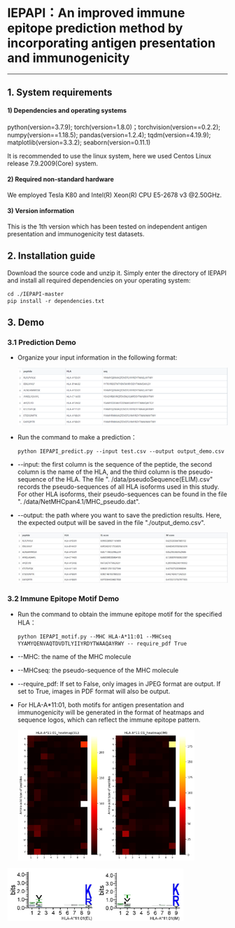 # IEPAPI：An improved immune epitope prediction method by incorporating antigen presentation and immunogenicity

_ _ _ _

## 1.  System requirements

#### 1) Dependencies and operating systems

python(version=3.7.9); torch(version=1.8.0)；torchvision(version==0.2.2); numpy(version==1.18.5); pandas(version=1.2.4); tqdm(version=4.19.9); matplotlib(version=3.3.2); seaborn(version=0.11.1)

It is recommended to use the linux system, here we used Centos Linux release 7.9.2009(Core) system.

#### 2) Required non-standard hardware

We employed Tesla K80 and Intel(R) Xeon(R) CPU E5-2678 v3 @2.50GHz.

#### 3) Version information

This is the 1th version which has been tested on independent antigen presentation and immunogenicity test datasets.

## 2.  Installation guide

Download the source code and unzip it. Simply enter the directory of IEPAPI and install all required dependencies on your operating system:

```console
cd ./IEPAPI-master
pip install -r dependencies.txt
```

## 3. Demo

### 3.1 Prediction Demo

- Organize your input information in the following format:
  
  <img title="" src="./input.png" alt="Alternative text" width="637">

- Run the command to make a prediction：
  
  ```console
  python IEPAPI_predict.py --input test.csv --output output_demo.csv
  ```

- --input: the first column is the sequence of the peptide, the second column is the name of the HLA, and the third column is the pseudo-sequence of the HLA. The file ". /data/pseudoSequence(ELIM).csv" records the pseudo-sequences of all HLA isoforms used in this study. For other HLA isoforms, their pseudo-sequences can be found in the file ". /data/NetMHCpan4.1/MHC_pseudo.dat".

- --output: the path where you want to save the prediction results. Here, the expected output will be saved in the file "./output_demo.csv".
  
  <img title="" src="output_demo.jpg" alt="Alternative text" width="659">

### 3.2 Immune Epitope Motif Demo

- Run the command to obtain the immune epitope motif for the specified HLA：
  
  ```console
  python IEPAPI_motif.py --MHC HLA-A*11:01 --MHCseq YYAMYQENVAQTDVDTLYIIYRDYTWAAQAYRWY -- require_pdf True
  ```

- --MHC: the name of the MHC molecule

- --MHCseq: the pseudo-sequence of the MHC molecule

- --require_pdf: If set to False, only images in JPEG format are output. If set to True, images in PDF format will also be output.

- For HLA-A*11:01, both motifs for antigen presentation and immunogenicity will be generated in the format of heatmaps and sequence logos, which can reflect the immune epitope pattern.
  
  <img title="" src="./HLA-A1101_heatmap(EL).jpg" alt="Alternative text" width="202"><img title="" src="HLA-A1101_heatmap(IM).jpg" alt="Alternative text" width="202">

<img title="" src="HLA-A_11_01_logo(EL).jpg" alt="Alternative text" width="203"><img title="" src="HLA-A_11_01_logo(IM).jpg" alt="Alternative text" width="200">